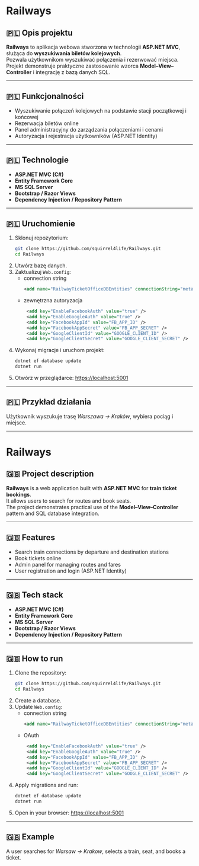 # Railways

## 🇵🇱 Opis projektu
**Railways** to aplikacja webowa stworzona w technologii **ASP.NET MVC**, służąca do **wyszukiwania biletów kolejowych**.  
Pozwala użytkownikom wyszukiwać połączenia i rezerwować miejsca.  
Projekt demonstruje praktyczne zastosowanie wzorca **Model–View–Controller** i integrację z bazą danych SQL.

---

## 🇵🇱 Funkcjonalności
- Wyszukiwanie połączeń kolejowych na podstawie stacji początkowej i końcowej  
- Rezerwacja biletów online  
- Panel administracyjny do zarządzania połączeniami i cenami  
- Autoryzacja i rejestracja użytkowników (ASP.NET Identity)  

---

## 🇵🇱 Technologie
- **ASP.NET MVC (C#)**  
- **Entity Framework Core**  
- **MS SQL Server**  
- **Bootstrap / Razor Views**  
- **Dependency Injection / Repository Pattern**  

---

## 🇵🇱 Uruchomienie
1. Sklonuj repozytorium:  
   ```bash
   git clone https://github.com/squirrel4life/Railways.git
   cd Railways
   ```
2. Utwórz bazę danych.
3. Zaktualizuj `Web.config`:
   - connection string
     ```xml
     <add name="RailwayTicketOfficeDBEntities" connectionString="metadata=res://*/Model1.csdl|res://*/Model1.ssdl|res://*/Model1.msl;provider=System.Data.SqlClient;provider connection string=&quot;data source=SERVER_NAME;initial catalog=DB_NAME;integrated security=True;MultipleActiveResultSets=True;App=EntityFramework&quot;" providerName="System.Data.EntityClient" />
     ```
   - zewnętrzna autoryzacja
     ```xml
      <add key="EnableFacebookAuth" value="true" />
      <add key="EnableGoogleAuth" value="true" />
      <add key="FacebookAppId" value="FB_APP_ID" />
      <add key="FacebookAppSecret" value="FB_APP_SECRET" />
      <add key="GoogleClientId" value="GOOGLE_CLIENT_ID" />
      <add key="GoogleClientSecret" value="GOOGLE_CLIENT_SECRET" />
     ```
4. Wykonaj migracje i uruchom projekt:  
   ```bash
   dotnet ef database update
   dotnet run
   ```
5. Otwórz w przeglądarce: [https://localhost:5001](https://localhost:5001)

---

## 🇵🇱 Przykład działania
Użytkownik wyszukuje trasę *Warszawa → Kraków*, wybiera pociąg i miejsce.

---

# Railways

## 🇬🇧 Project description
**Railways** is a web application built with **ASP.NET MVC** for **train ticket bookings**.  
It allows users to search for routes and book seats.  
The project demonstrates practical use of the **Model–View–Controller** pattern and SQL database integration.

---

## 🇬🇧 Features
- Search train connections by departure and destination stations  
- Book tickets online  
- Admin panel for managing routes and fares  
- User registration and login (ASP.NET Identity)  

---

## 🇬🇧 Tech stack
- **ASP.NET MVC (C#)**  
- **Entity Framework Core**  
- **MS SQL Server**  
- **Bootstrap / Razor Views**  
- **Dependency Injection / Repository Pattern**  

---

## 🇬🇧 How to run
1. Clone the repository:  
   ```bash
   git clone https://github.com/squirrel4life/Railways.git
   cd Railways
   ```
2. Create a database.
3. Update `Web.config`:
   - connection string
     ```xml
     <add name="RailwayTicketOfficeDBEntities" connectionString="metadata=res://*/Model1.csdl|res://*/Model1.ssdl|res://*/Model1.msl;provider=System.Data.SqlClient;provider connection string=&quot;data source=SERVER_NAME;initial catalog=DB_NAME;integrated security=True;MultipleActiveResultSets=True;App=EntityFramework&quot;" providerName="System.Data.EntityClient" />
     ```
   - OAuth
     ```xml
      <add key="EnableFacebookAuth" value="true" />
      <add key="EnableGoogleAuth" value="true" />
      <add key="FacebookAppId" value="FB_APP_ID" />
      <add key="FacebookAppSecret" value="FB_APP_SECRET" />
      <add key="GoogleClientId" value="GOOGLE_CLIENT_ID" />
      <add key="GoogleClientSecret" value="GOOGLE_CLIENT_SECRET" />
     ```
4. Apply migrations and run:  
   ```bash
   dotnet ef database update
   dotnet run
   ```
5. Open in your browser: [https://localhost:5001](https://localhost:5001)

---

## 🇬🇧 Example
A user searches for *Warsaw → Krakow*, selects a train, seat, and books a ticket.
